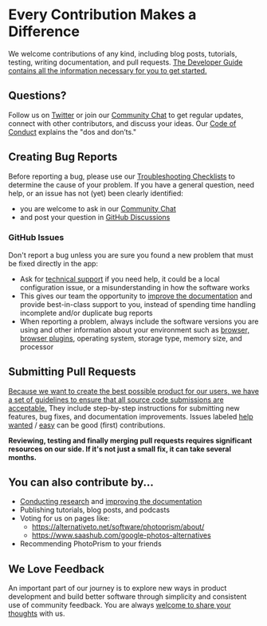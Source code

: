 # Every Contribution Makes a Difference

We welcome contributions of any kind, including blog posts, tutorials, testing, writing documentation, and pull requests.
[The Developer Guide contains all the information necessary for you to get started.](https://docs.photoprism.app/developer-guide/)

## Questions? ##

Follow us on [Twitter](https://twitter.com/photoprism_app) or join our [Community Chat](https://gitter.im/browseyourlife/community)
to get regular updates, connect with other contributors, and discuss your ideas.
Our [Code of Conduct](CODE_OF_CONDUCT.md) explains the "dos and don’ts."

## Creating Bug Reports ##

Before reporting a bug, please use our [Troubleshooting Checklists](https://docs.photoprism.app/getting-started/troubleshooting/)
to determine the cause of your problem. If you have a general question, need help, or an issue has not
(yet) been clearly identified:

- you are welcome to ask in our [Community Chat](https://gitter.im/browseyourlife/community)
- and post your question in [GitHub Discussions](https://github.com/photoprism/photoprism/discussions)

### GitHub Issues ###

Don't report a bug unless you are sure you found a new problem that must be fixed directly in the app:

- Ask for [technical support](https://photoprism.app/contact) if you need help, it could be a local configuration issue, or a misunderstanding in how the software works
- This gives our team the opportunity to [improve the documentation](https://docs.photoprism.app/getting-started/troubleshooting/) and provide best-in-class support to you, instead of spending time handling incomplete and/or duplicate bug reports
- When reporting a problem, always include the software versions you are using and other information about your environment such as [browser, browser plugins](https://docs.photoprism.app/getting-started/troubleshooting/browsers/), operating system, storage type, memory size, and processor

## Submitting Pull Requests ##

[Because we want to create the best possible product for our users, we have a set of guidelines to ensure that all source code submissions are acceptable.](https://docs.photoprism.app/developer-guide/pull-requests)
They include step-by-step instructions for submitting new features,
bug fixes, and documentation improvements.
Issues labeled [help wanted](https://github.com/photoprism/photoprism/labels/help%20wanted) /
[easy](https://github.com/photoprism/photoprism/labels/easy) can be good (first) contributions.

**Reviewing, testing and finally merging pull requests requires significant resources
on our side. If it's not just a small fix, it can take several months.**

## You can also contribute by... ##

* [Conducting research](https://github.com/photoprism/photoprism/issues?q=is%3Aopen+is%3Aissue+label%3Aresearch) and [improving the documentation](https://github.com/photoprism/photoprism/issues?q=is%3Aopen+is%3Aissue+label%3Adocs)
* Publishing tutorials, blog posts, and podcasts
* Voting for us on pages like:
   * https://alternativeto.net/software/photoprism/about/
   * https://www.saashub.com/google-photos-alternatives
* Recommending PhotoPrism to your friends

## We Love Feedback ##

An important part of our journey is to explore new ways in product development and build better software through simplicity
and consistent use of community feedback. You are always [welcome to share your thoughts](https://photoprism.app/contact) with us.
